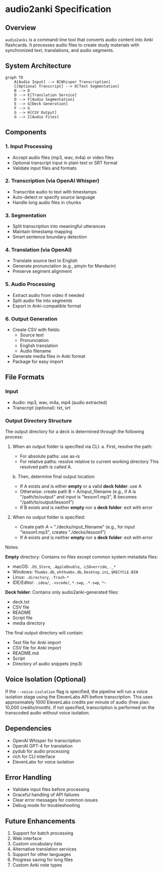 # audio2anki Specification

## Overview

`audio2anki` is a command-line tool that converts audio content into Anki flashcards. It processes audio files to create study materials with synchronized text, translations, and audio segments.

## System Architecture

```mermaid
graph TD
    A[Audio Input] --> B[Whisper Transcription]
    C[Optional Transcript] --> D[Text Segmentation]
    B --> D
    D --> E[Translation Service]
    D --> F[Audio Segmentation]
    E --> G[Deck Generation]
    F --> G
    G --> H[CSV Output]
    G --> I[Audio Files]
```

## Components

### 1. Input Processing
- Accept audio files (mp3, wav, m4a) or video files
- Optional transcript input in plain text or SRT format
- Validate input files and formats

### 2. Transcription (via OpenAI Whisper)
- Transcribe audio to text with timestamps
- Auto-detect or specify source language
- Handle long audio files in chunks

### 3. Segmentation
- Split transcription into meaningful utterances
- Maintain timestamp mapping
- Smart sentence boundary detection

### 4. Translation (via OpenAI)
- Translate source text to English
- Generate pronunciation (e.g., pinyin for Mandarin)
- Preserve segment alignment

### 5. Audio Processing
- Extract audio from video if needed
- Split audio file into segments
- Export in Anki-compatible format

### 6. Output Generation
- Create CSV with fields:
  - Source text
  - Pronunciation
  - English translation
  - Audio filename
- Generate media files in Anki format
- Package for easy import

## File Formats

### Input
- Audio: mp3, wav, m4a, mp4 (audio extracted)
- Transcript (optional): txt, srt

### Output Directory Structure
The output directory for a deck is determined through the following process:

1. When an output folder is specified via CLI:
   a. First, resolve the path:
      - For absolute paths: use as-is
      - For relative paths: resolve relative to current working directory
      This resolved path is called A.

   b. Then, determine final output location:
      - If A exists and is either **empty** or a valid **deck folder**: use A
      - Otherwise: create path B = A/input_filename
        (e.g., if A is "/path/to/output" and input is "lesson1.mp3", B becomes "/path/to/output/lesson1")
      - If B exists and is neither **empty** nor a **deck folder**: exit with error

2. When no output folder is specified:
   - Create path A = "./decks/input_filename"
     (e.g., for input "lesson1.mp3", creates "./decks/lesson1")
   - If A exists and is neither **empty** nor a **deck folder**: exit with error

Notes:

**Empty** directory: Contains no files except common system metadata files:
- macOS: `.DS_Store`, `.AppleDouble`, `.LSOverride`, `._*`
- Windows: `Thumbs.db`, `ehthumbs.db`, `Desktop.ini`, `$RECYCLE.BIN`
- Linux: `.directory`, `.Trash-*`
- IDE/Editor: `.idea/`, `.vscode/`, `*.swp`, `.*.swp`, `*~`

**Deck folder**: Contains only audio2anki-generated files:
- deck.txt
- CSV file
- README
- Script file
- media directory

The final output directory will contain:
- Text file for Anki import
- CSV file for Anki import
- README.md
- Script
- Directory of audio snippets (mp3)

## Voice Isolation (Optional)

If the `--voice-isolation` flag is specified, the pipeline will run a voice isolation stage using the ElevenLabs API before transcription. This uses approximately 1000 ElevenLabs credits per minute of audio (free plan: 10,000 credits/month). If not specified, transcription is performed on the transcoded audio without voice isolation.

## Dependencies

- OpenAI Whisper for transcription
- OpenAI GPT-4 for translation
- pydub for audio processing
- rich for CLI interface
- ElevenLabs for voice isolation

## Error Handling

- Validate input files before processing
- Graceful handling of API failures
- Clear error messages for common issues
- Debug mode for troubleshooting

## Future Enhancements

1. Support for batch processing
2. Web interface
3. Custom vocabulary lists
4. Alternative translation services
5. Support for other languages
6. Progress saving for long files
7. Custom Anki note types

